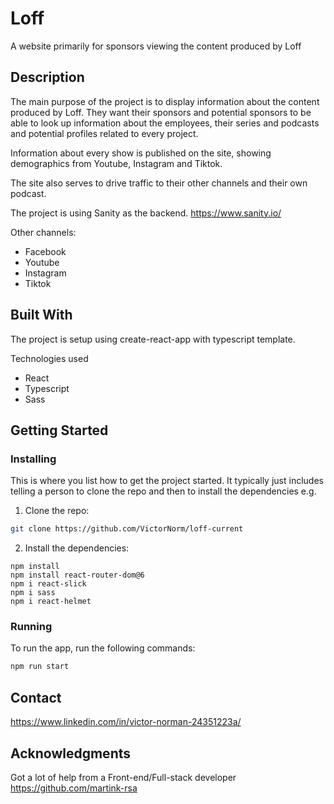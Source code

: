 # Loff


A website primarily for sponsors viewing the content produced by Loff

## Description

The main purpose of the project is to display information about the content produced by Loff.
They want their sponsors and potential sponsors to be able to look up information about the employees, their series and podcasts and potential profiles related to every project.

Information about every show is published on the site, showing demographics from Youtube, Instagram and Tiktok.

The site also serves to drive traffic to their other channels and their own podcast.

The project is using Sanity as the backend.
https://www.sanity.io/

Other channels:

- Facebook
- Youtube
- Instagram
- Tiktok

## Built With

The project is setup using create-react-app with typescript template.

Technologies used

- React
- Typescript
- Sass

## Getting Started

### Installing

This is where you list how to get the project started. It typically just includes telling a person to clone the repo and then to install the dependencies e.g.

1. Clone the repo:

```bash
git clone https://github.com/VictorNorm/loff-current
```

2. Install the dependencies:

```
npm install
npm install react-router-dom@6
npm i react-slick
npm i sass
npm i react-helmet
```

### Running

To run the app, run the following commands:

```bash
npm run start
```

## Contact

https://www.linkedin.com/in/victor-norman-24351223a/


## Acknowledgments

Got a lot of help from a Front-end/Full-stack developer
https://github.com/martink-rsa
